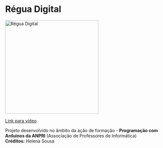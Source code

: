# Régua Digital 

<a href="https://youtu.be/4yXol39Odxs">
<img width="300" src="https://img.youtube.com/vi/4yXol39Odxs/0.jpg" alt="Régua Digital"/>
  <p>Link para vídeo</p>
</a>
<p>
  Projeto desenvolvido no âmbito da ação de formação - <b>Programação com Arduinos da ANPRI</b> (Associação de Professores de Informática)<br>
  <b>Créditos:</b> Helena Sousa
</p>
